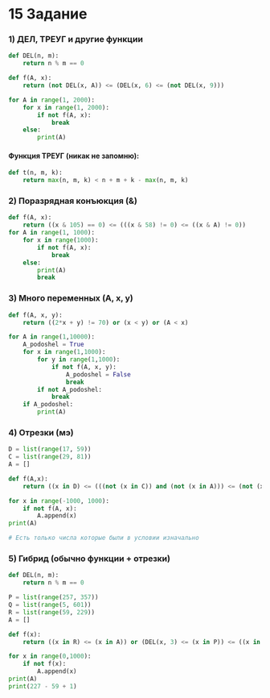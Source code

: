 # 15 Задание

### 1) ДЕЛ, ТРЕУГ и другие функции
```python
def DEL(n, m):
    return n % m == 0

def f(A, x):
    return (not DEL(x, A)) <= (DEL(x, 6) <= (not DEL(x, 9)))

for A in range(1, 2000):
    for x in range(1, 2000):
        if not f(A, x):
            break
    else:
        print(A)
```

#### Функция ТРЕУГ (никак не запомню):
```python
def t(n, m, k):
    return max(n, m, k) < n + m + k - max(n, m, k)
```

### 2) Поразрядная конъюкция (&)
```python
def f(A, x):
    return ((x & 105) == 0) <= (((x & 58) != 0) <= ((x & A) != 0))
for A in range(1, 1000):
    for x in range(1000):
        if not f(A, x):
            break
    else:
        print(A)
        break
```
### 3) Много переменных (A, x, y)
```python
def f(A, x, y):
    return ((2*x + y) != 70) or (x < y) or (A < x)

for A in range(1,10000):
    A_podoshel = True
    for x in range(1,1000):
        for y in range(1,1000):
            if not f(A, x, y):
                A_podoshel = False
                break
        if not A_podoshel:
            break
    if A_podoshel:
        print(A)
```

### 4) Отрезки (мэ)
```python
D = list(range(17, 59))
C = list(range(29, 81))
A = []

def f(A,x):
    return ((x in D) <= (((not (x in C)) and (not (x in A))) <= (not (x in D))))

for x in range(-1000, 1000):
    if not f(A, x):
        A.append(x)
print(A)

# Есть только числа которые были в условии изначально
```

### 5) Гибрид (обычно функции + отрезки)
```python
def DEL(n, m):
    return n % m == 0

P = list(range(257, 357))
Q = list(range(5, 601))
R = list(range(59, 229))
A = []

def f(x):
    return ((x in R) <= (x in A)) or (DEL(x, 3) <= (x in P)) <= ((x in Q) <= (x in A))

for x in range(0,1000):
    if not f(x):
        A.append(x)
print(A)
print(227 - 59 + 1)
```